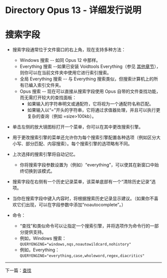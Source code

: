 # Directory Opus 13 - 详细发行说明

# 搜索字段

- 搜索字段通常位于文件窗口的右上角，现在支持多种方法：
  - Windows 搜索 -- 如同 Opus 12 中那样。
  - Everything 搜索 --如果已安装 Voidtools Everything（参见 [其他章节](/Manual/release_history/opus13_detailed/everything.zh.md)），则你可以在当前文件夹中使用它进行索引搜索。
  - 全局 Everything 搜索 -- 与 Everything 搜索类似，但搜索计算机上的所有已编入索引文件夹。
  - Opus 搜索 -- 现在可以直接从搜索字段使用 Opus 自带的文件查找功能，而无需打开较大的查找面板：
    - 如果输入的字符串明文或通配符，它将视为一个通配符名称匹配。
    - 如果输入以“=”开头的字符串，它将通过求值器处理，并且可以执行更复杂的查询（例如 =size\>100kb）。

- 单击左侧的放大镜图标打开一个菜单，你可以在其中更改搜索引擎。
- 用于更改搜索引擎的菜单还允许你为每个搜索引擎配置各种选项（例如区分大小写、部分匹配、内容搜索）。每个搜索引擎的选项略有不同。
- 上次选择的搜索引擎将自动记忆。
  - 你将搜索字段参数设置为（例如）“everything”，可以使其在新窗口中始终切换到该模式。

- 搜索字段在右侧有一个历史记录菜单，该菜单底部有一个“清除历史记录”选项。
- 当你在搜索字段中键入内容时，将根据搜索历史记录显示建议。（如果你不喜欢它们出现，可以在字段参数中添加“noautocomplete”。）
- 命令：
  - “查找”和类似命令可以让指定一个搜索引擎，并将选项作为命令行的一部分提供支持。
  - 例如，Windows 搜索：`QUERYENGINE="windows,nqs,noautowildcard,nohistory"`
  - 例如，Everything：`QUERYENGINE="everything,case,wholeword,regex,diacritics"`

------------------------------------------------------------------------

下一篇：[查找](/Manual/release_history/opus13_detailed/find.zh.md)